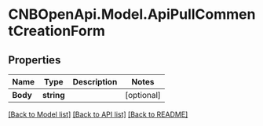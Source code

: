 # CNBOpenApi.Model.ApiPullCommentCreationForm

## Properties

Name | Type | Description | Notes
------------ | ------------- | ------------- | -------------
**Body** | **string** |  | [optional] 

[[Back to Model list]](../../README.md#documentation-for-models) [[Back to API list]](../../README.md#documentation-for-api-endpoints) [[Back to README]](../../README.md)

